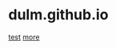 # dulm.github.io
[test](https://dulmcn.github.io/blog.html)
[more](https://github.com/dulmcn/dulmcn.github.io/main/docs/blog.md)
